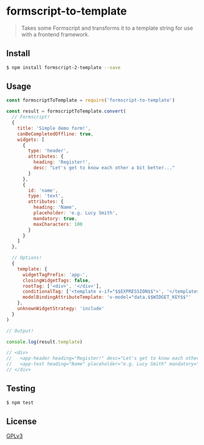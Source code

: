# formscript-to-template

> Takes some Formscript and transforms it to a template string for use with a frontend framework.

## <a name="install"></a>Install
```bash
$ npm install formscript-2-template --save
```

## <a name="usage"></a>Usage

``` javascript
const formscriptToTemplate = require('formscript-to-template')

const result = formscriptToTemplate.convert(
  // Formscript!
  {
    title: 'Simple demo form!',
    canBeCompletedOffline: true,
    widgets: [
      {
        type: 'header',
        attributes: {
          heading: 'Register!',
          desc: "Let's get to know each other a bit better..."
        }
      },
      {
        id: 'name',
        type: 'text',
        attributes: {
          heading: 'Name',
          placeholder: 'e.g. Lucy Smith',
          mandatory: true,
          maxCharacters: 100
        }
      }
    ]
  },

  // Options!
  {
    template: {
      widgetTagPrefix: 'app-',
      closingWidgetTags: false,
      rootTag: ['<div>', '</div>'],
      conditionalTag: ['<template v-if="$$EXPRESSION$$">', '</template>'],
      modelBindingAttributeTemplate: 'v-model="data.$$WIDGET_KEY$$"'
    },
    unknownWidgetStrategy: 'include'
  }
)

// Output!

console.log(result.template)

// <div>
//   <app-header heading="Register!" desc="Let's get to know each other a bit better..." />
//   <app-text heading="Name" placeholder="e.g. Lucy Smith" mandatory="true" maxCharacters="100" />
// </div>

```

## <a name="test"></a>Testing

```bash
$ npm test
```

## <a name="license"></a>License
[GPLv3](https://github.com/wmfs/formscript/blob/master/LICENSE)

